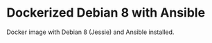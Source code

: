 Dockerized Debian 8 with Ansible
================================

Docker image with Debian 8 (Jessie) and Ansible installed.
